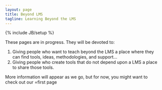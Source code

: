 ```yaml
---
layout: page
title: Beyond LMS
tagline: Learning Beyond the LMS
---
```

{% include JB/setup %}

  <p> 
    These pages are in progress. They will be devoted to:
    <ol>
      <li>Giving people who want to teach beyond the LMS a place where they can find tools, ideas, methodologies, and support... </li>
      <li>Giving people who create tools that do not depend upon a LMS a place to share those tools.</li>
    </ol>
    More information will appear as we go, but for now, you might want to check out our <a href"CLAtoolkitindex.html">=first page</a>
    </p>
<!-- 
Recent Posts

<ul class="posts">
  {% for post in site.posts %}
    <li><span>{{ post.date | date_to_string }}</span> &raquo; <a href="{{ BASE_PATH }}{{ post.url }}">{{ post.title }}</a></li>
  {% endfor %}
</ul>
 -->
